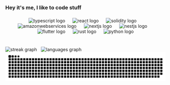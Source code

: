 <h3 align="left">Hey it's me, I like to code stuff</h3>

###

<div align="center">
  <img src="https://cdn.jsdelivr.net/gh/devicons/devicon/icons/typescript/typescript-original.svg" width="8%" alt="typescript logo"  />
  <img width="3%" />
  <img src="https://cdn.jsdelivr.net/gh/devicons/devicon/icons/react/react-original.svg" width="8%" alt="react logo"  />
  <img width="3%" />
  <img src="https://cdn.simpleicons.org/solidity/363636" width="8%" alt="solidity logo"  />
  <img width="3%" />
  <img src="https://skillicons.dev/icons?i=aws" width="8%" alt="amazonwebservices logo"  />
  <img width="3%" />
  <img src="https://skillicons.dev/icons?i=nextjs" width="8%" alt="nextjs logo"  />
  <img width="3%" />
  <img src="https://cdn.simpleicons.org/nestjs/E0234E" width="8%" alt="nestjs logo"  />
  <img width="3%" />
  <img src="https://cdn.jsdelivr.net/gh/devicons/devicon/icons/flutter/flutter-original.svg" width="8%" alt="flutter logo"  />
  <img width="3%" />
  <img src="https://skillicons.dev/icons?i=rust" width="8%" alt="rust logo"  />
  <img width="3%" />
  <img src="https://cdn.jsdelivr.net/gh/devicons/devicon/icons/python/python-original.svg" width="8%" alt="python logo"  />
</div>

###

<br clear="both" />

<div align="left">
  <img src="https://streak-stats.demolab.com?user=genzzo&locale=en&mode=daily&theme=dracula&hide_border=false&border_radius=5" width="51%" alt="streak graph"  />
  <img width="1%" />
  <img src="https://github-readme-stats.vercel.app/api/top-langs?username=genzzo&locale=en&hide_title=false&layout=compact&card_width=320&langs_count=5&theme=dracula&hide_border=false" width="46%"  alt="languages graph"  />
</div>


<img src="https://raw.githubusercontent.com/genzzo/genzzo/output/snake.svg" alt="Snake animation" />

###